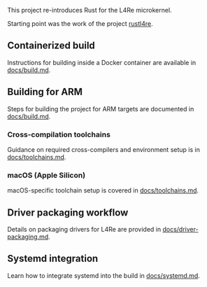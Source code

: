 This project re-introduces Rust for the L4Re microkernel.

Starting point was the work of the project [rustl4re](https://github.com/humenda/rustl4re).

## Containerized build

Instructions for building inside a Docker container are available in [docs/build.md](docs/build.md).

## Building for ARM

Steps for building the project for ARM targets are documented in [docs/build.md](docs/build.md).

### Cross-compilation toolchains

Guidance on required cross-compilers and environment setup is in [docs/toolchains.md](docs/toolchains.md).

### macOS (Apple Silicon)

macOS-specific toolchain setup is covered in [docs/toolchains.md](docs/toolchains.md).

## Driver packaging workflow

Details on packaging drivers for L4Re are provided in [docs/driver-packaging.md](docs/driver-packaging.md).

## Systemd integration

Learn how to integrate systemd into the build in [docs/systemd.md](docs/systemd.md).
